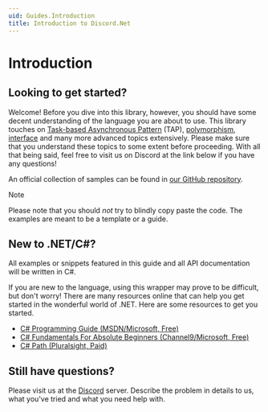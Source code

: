 ```yaml
---
uid: Guides.Introduction
title: Introduction to Discord.Net
---
```


# Introduction

## Looking to get started?

Welcome! Before you dive into this library, however, you should have
some decent understanding of the language
you are about to use. This library touches on
[Task-based Asynchronous Pattern] \(TAP), [polymorphism], [interface]
and many more advanced topics extensively. Please make sure that you
understand these topics to some extent before proceeding. With all
that being said, feel free to visit us on Discord at the link below
if you have any questions!

An official collection of samples can be found
in [our GitHub repository].

> [!NOTE]
> Please note that you should *not* try to blindly copy paste
> the code. The examples are meant to be a template or a guide.

[our GitHub repository]: https://github.com/Discord-Net-Labs/Discord.Net-Labs
[Task-based Asynchronous Pattern]: https://docs.microsoft.com/en-us/dotnet/standard/asynchronous-programming-patterns/task-based-asynchronous-pattern-tap
[polymorphism]: https://docs.microsoft.com/en-us/dotnet/csharp/programming-guide/classes-and-structs/polymorphism
[interface]: https://docs.microsoft.com/en-us/dotnet/csharp/programming-guide/interfaces/

## New to .NET/C#?

All examples or snippets featured in this guide and all API
documentation will be written in C#.

If you are new to the language, using this wrapper may prove to be
difficult, but don't worry! There are many resources online that can
help you get started in the wonderful world of .NET. Here are some
resources to get you started.

- [C# Programming Guide (MSDN/Microsoft, Free)](https://docs.microsoft.com/en-us/dotnet/csharp/programming-guide/)
- [C# Fundamentals For Absolute Beginners (Channel9/Microsoft, Free)](https://channel9.msdn.com/Series/C-Fundamentals-for-Absolute-Beginners)
- [C# Path (Pluralsight, Paid)](https://www.pluralsight.com/paths/csharp)

## Still have questions?

Please visit us at the [Discord](https://discord.gg/dnet-labs) server.
Describe the problem in details to us, what you've tried and what you need help with.
